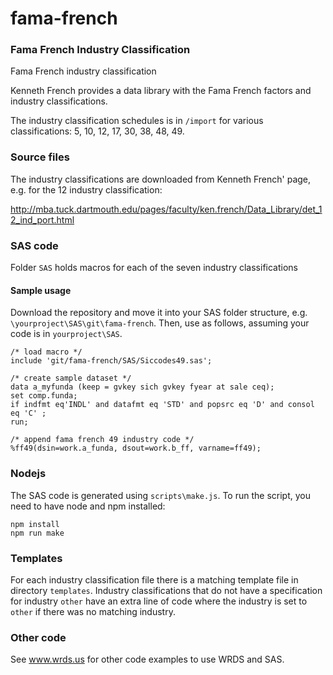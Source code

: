 # fama-french

### Fama French Industry Classification

Fama French industry classification

Kenneth French provides a data library with the Fama French factors and industry classifications.

The industry classification schedules is in `/import` for various classifications: 5, 10, 12, 17, 30, 38, 48, 49.

### Source files

The industry classifications are downloaded from Kenneth French' page, e.g. for the 12 industry classification: 

http://mba.tuck.dartmouth.edu/pages/faculty/ken.french/Data_Library/det_12_ind_port.html

### SAS code

Folder `SAS` holds macros for each of the seven industry classifications

#### Sample usage

Download the repository and move it into your SAS folder structure, e.g. `\yourproject\SAS\git\fama-french`. Then, use as follows, assuming your code is in `yourproject\SAS`.
 
    /* load macro */
    include 'git/fama-french/SAS/Siccodes49.sas';

    /* create sample dataset */
    data a_myfunda (keep = gvkey sich gvkey fyear at sale ceq);
    set comp.funda;
    if indfmt eq'INDL' and datafmt eq 'STD' and popsrc eq 'D' and consol eq 'C' ;
    run;

    /* append fama french 49 industry code */
    %ff49(dsin=work.a_funda, dsout=work.b_ff, varname=ff49);


### Nodejs

The SAS code is generated using `scripts\make.js`. To run the script, you need to have node and npm installed:

    npm install
    npm run make

### Templates

For each industry classification file there is a matching template file in directory `templates`. Industry classifications that do not have a specification for industry `other` have an extra line of code where the industry is set to `other` if there was no matching industry.

### Other code

See www.wrds.us for other code examples to use WRDS and SAS. 